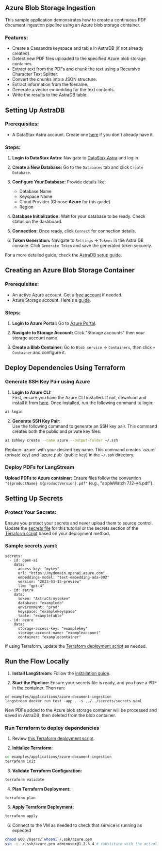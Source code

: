 ## Azure Blob Storage Ingestion

This sample application demonstrates how to create a continuous PDF document ingestion pipeline using an Azure blob storage container.

### Features:
- Create a Cassandra keyspace and table in AstraDB (if not already created).
- Detect new PDF files uploaded to the specified Azure blob storage container.
- Extract text from the PDFs and chunk the text using a Recursive Character Text Splitter.
- Convert the chunks into a JSON structure.
- Extract information from the filename.
- Generate a vector embedding for the text contents.
- Write the results to the AstraDB table.

## Setting Up AstraDB

### Prerequisites:
- A DataStax Astra account. Create one [here](https://astra.datastax.com/register) if you don't already have it.

### Steps:

1. **Login to DataStax Astra:** Navigate to [DataStax Astra](https://astra.datastax.com/) and log in.

2. **Create a New Database:** Go to the `Databases` tab and click `Create Database`.

3. **Configure Your Database:** Provide details like:
   - Database Name
   - Keyspace Name
   - Cloud Provider (Choose **Azure** for this guide)
   - Region

4. **Database Initialization:** Wait for your database to be ready. Check status on the dashboard.

5. **Connection:** Once ready, click `Connect` for connection details.

6. **Token Generation:** Navigate to `Settings` -> `Tokens` in the Astra DB console. Click `Generate Token` and save the generated token securely.

For a more detailed guide, check the [AstraDB setup guide](https://docs.datastax.com/en/astra-serverless/docs/manage/db/manage-create.html).

## Creating an Azure Blob Storage Container

### Prerequisites:
- An active Azure account. Get a [free account](https://azure.com/free) if needed.
- Azure Storage account. Here's a [guide](https://docs.microsoft.com/azure/storage/common/storage-account-create).

### Steps:

1. **Login to Azure Portal:** Go to [Azure Portal](https://portal.azure.com/).

2. **Navigate to Storage Account:** Click "Storage accounts" then your storage account name.

3. **Create a Blob Container:** Go to `Blob service` -> `Containers`, then click `+ Container` and configure it.

## Deploy Dependencies Using Terraform

### Generate SSH Key Pair using Azure

1. **Login to Azure CLI:**  
   First, ensure you have the Azure CLI installed. If not, download and install it from [here](https://docs.microsoft.com/en-us/cli/azure/install-azure-cli). Once installed, run the following command to login:
```bash
az login
```

2. **Generate SSH Key Pair:**  
   Use the following command to generate an SSH key pair. This command creates both the public and private key files:
```bash
az sshkey create --name azure --output-folder ~/.ssh
```
Replace \`azure\` with your desired key name. This command creates \`azure\` (private key) and \`azure.pub\` (public key) in the `~/.ssh` directory.

### Deploy PDFs for LangStream
**Upload PDFs to Azure container:** Ensure files follow the convention `"${productName} ${productVersion}.pdf"` (e.g., "appleWatch 7.12-v4.pdf").

## Setting Up Secrets

### Protect Your Secrets:
Ensure you protect your secrets and never upload them to source control. Update the [secrets file](../../secrets/secrets.yaml) for this tutorial or the secrets section of the [Terraform script](deployment.tf) based on your deployment method.

### Sample secrets.yaml:

```
secrets:
  - id: open-ai
    data:
      access-key: "mykey"
      url: "https://mydomain.openai.azure.com"
      embeddings-model: "text-embedding-ada-002"
      version: "2023-03-15-preview"
      llm: "gpt-4"
  - id: astra
    data:
      token: "AstraCS:mytoken"
      database: "exampledb"
      environment: "prod"
      keyspace: "examplekeyspace"
      table: "exampletable"
  - id: azure
    data:
      storage-access-key: "examplekey"
      storage-account-name: "exampleaccount"
      container: "examplecontainer"
```

If using Terraform, update the [Terraform deployment script](deployment.tf) as needed.

## Run the Flow Locally

1. **Install LangStream:** Follow the [installation guide](https://github.com/LangStream/langstream#installation).
   
2. **Start the Pipeline:** Ensure your secrets file is ready, and you have a PDF in the container. Then run:

```
cd examples/applications/azure-document-ingestion
langstream docker run test -app . -s ../../secrets/secrets.yaml
```

New PDFs added to the Azure blob storage container will be processed and saved in AstraDB, then deleted from the blob container.

### Run Terraform to deploy dependencies
1. Review [this Terraform deployment script](deployment.tf).

2. **Initialize Terraform:**
```bash
cd examples/applications/azure-document-ingestion
terraform init
```

3. **Validate Terraform Configuration:**
```bash
terraform validate
```

4. **Plan Terraform Deployment:**
```bash
terraform plan
```
5. **Apply Terraform Deployment:**
```bash
terraform apply
```
6. Connect to the VM as needed to check that service is running as expected
```bash
chmod 600 /Users/`whoami`/.ssh/azure.pem
ssh -i ~/.ssh/azure.pem adminuser@1.2.3.4 # substitute with the actual VM IP
```